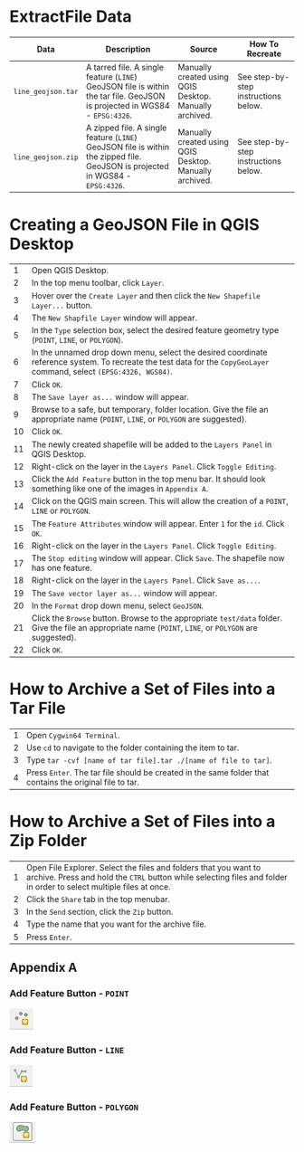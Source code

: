 # ExtractFile Data

|Data|Description|Source|How To Recreate|
|---|-----|-----|----|
|`line_geojson.tar`|A tarred file. A single feature (`LINE`) GeoJSON file is within the tar file. GeoJSON is projected in WGS84 - `EPSG:4326`. |Manually created using QGIS Desktop. Manually archived.| See step-by-step instructions below.|
|`line_geojson.zip`|A zipped file. A single feature (`LINE`) GeoJSON file is within the zipped file. GeoJSON is projected in WGS84 - `EPSG:4326`. |Manually created using QGIS Desktop. Manually archived.| See step-by-step instructions below.|

# Creating a GeoJSON File in QGIS Desktop

| |		|
|-|----|
|1|Open QGIS Desktop.|
|2|In the top menu toolbar, click `Layer`.|
|3|Hover over the `Create Layer` and then click the `New Shapefile Layer...` button.|
|4|The `New Shapfile Layer` window will appear.|
|5|In the `Type` selection box, select the desired feature geometry type (`POINT`, `LINE`, or `POLYGON`).|
|6|In the unnamed drop down menu, select the desired coordinate reference system. To recreate the test data for the `CopyGeoLayer` command, select `(EPSG:4326, WGS84)`. |
|7|Click `OK`.|
|8|The `Save layer as...` window will appear.|
|9|Browse to a safe, but temporary, folder location. Give the file an appropriate name (`POINT`, `LINE`, or `POLYGON` are suggested). 
|10| Click `OK`.|
|11|The newly created shapefile will be added to the `Layers Panel` in QGIS Desktop.|
|12|Right-click on the layer in the `Layers Panel`. Click `Toggle Editing`.|
|13|Click the `Add Feature` button in the top menu bar. It should look something like one of the images in `Appendix A`.|
|14|Click on the QGIS main screen. This will allow the creation of a `POINT`, `LINE` or `POLYGON`.|
|15|The `Feature Attributes` window will appear. Enter `1` for the `id`. Click `OK`.|
|16|Right-click on the layer in the `Layers Panel`. Click `Toggle Editing`.|
|17|The `Stop editing` window will appear. Click `Save`. The shapefile now has one feature.|
|18|Right-click on the layer in the `Layers Panel`. Click `Save as...`.|
|19|The `Save vector layer as...` window will appear.|
|20|In the `Format` drop down menu, select `GeoJSON`.|
|21|Click the `Browse` button. Browse to the appropriate `test/data` folder.  Give the file an appropriate name (`POINT`, `LINE`, or `POLYGON` are suggested).|
|22|Click `OK`.|

# How to Archive a Set of Files into a Tar File

|||
|-|-|
|1|Open `Cygwin64 Terminal`.|
|2|Use `cd` to navigate to the folder containing the item to tar.|
|3|Type `tar -cvf [name of tar file].tar ./[name of file to tar]`.|
|4|Press `Enter`. The tar file should be created in the same folder that contains the original file to tar.|


# How to Archive a Set of Files into a Zip Folder

| |		|
|-|----|
|1|Open File Explorer. Select the files and folders that you want to archive. Press and hold the `CTRL` button while selecting files and folder in order to select multiple files at once.|
|2|Click the `Share` tab in the top menubar.|
|3|In the `Send` section, click the `Zip` button.|
|4|Type the name that you want for the archive file.|
|5|Press `Enter`.|


## Appendix A

### Add Feature Button - `POINT`
![QGIS-AddFeature-Point](../../../images/QGIS-AddFeature-Point.PNG)
### Add Feature Button - `LINE`
![QGIS-AddFeature-Line](../../../images/QGIS-AddFeature-Line.PNG)
### Add Feature Button - `POLYGON`
![QGIS-AddFeature-Polygon](../../../images/QGIS-AddFeature-Polygon.PNG)